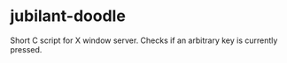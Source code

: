 # jubilant-doodle
Short C script for X window server. Checks if an arbitrary key is currently pressed.
